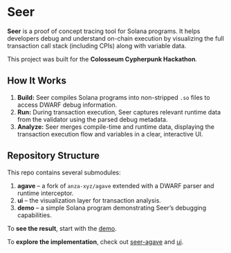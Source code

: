 # Seer

**Seer** is a proof of concept tracing tool for Solana programs. It helps developers debug and understand on-chain execution by visualizing the full transaction call stack (including CPIs) along with variable data.

This project was built for the **Colosseum Cypherpunk Hackathon**.

## How It Works

1. **Build:** Seer compiles Solana programs into non-stripped `.so` files to access DWARF debug information.
2. **Run:** During transaction execution, Seer captures relevant runtime data from the validator using the parsed debug metadata.
3. **Analyze:** Seer merges compile-time and runtime data, displaying the transaction execution flow and variables in a clear, interactive UI.

## Repository Structure

This repo contains several submodules:

1. **agave** – a fork of `anza-xyz/agave` extended with a DWARF parser and runtime interceptor.
2. **ui** – the visualization layer for transaction analysis.
3. **demo** – a simple Solana program demonstrating Seer’s debugging capabilities.

To **see the result**, start with the [demo](https://github.com/yparf/seer-demo).

To **explore the implementation**, check out [seer-agave](https://github.com/VasilyGerrans/seer-agave) and [ui](https://github.com/VasilyGerrans/seer-ui).
